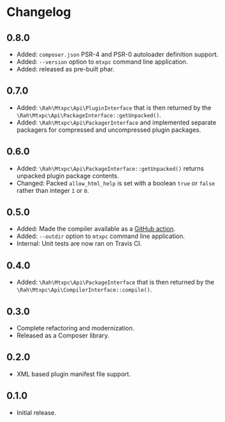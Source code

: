 # Changelog

## 0.8.0

* Added: `composer.json` PSR-4 and PSR-0 autoloader definition support.
* Added: `--version` option to `mtxpc` command line application.
* Added: released as pre-built phar.

## 0.7.0

* Added: `\Rah\Mtxpc\Api\PluginInterface` that is then returned by the `\Rah\Mtxpc\Api\PackageInterface::getUnpacked()`.
* Added: `\Rah\Mtxpc\Api\PackagerInterface` and implemented separate packagers for compressed and uncompressed plugin packages.

## 0.6.0

* Added: `\Rah\Mtxpc\Api\PackageInterface::getUnpacked()` returns unpacked plugin package contents.
* Changed: Packed `allow_html_help` is set with a boolean `true` or `false` rather than integer `1` or `0`.

## 0.5.0

* Added: Made the compiler available as a [GitHub action](https://github.com/gocom/action-textpattern-package-plugin).
* Added: `--outdir` option to `mtxpc` command line application.
* Internal: Unit tests are now ran on Travis CI.

## 0.4.0

* Added: `\Rah\Mtxpc\Api\PackageInterface` that is then returned by the `\Rah\Mtxpc\Api\CompilerInterface::compile()`.

## 0.3.0

* Complete refactoring and modernization.
* Released as a Composer library.

## 0.2.0

* XML based plugin manifest file support.

## 0.1.0

* Initial release.
